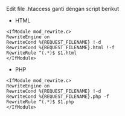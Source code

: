 Edit file .htaccess 
ganti dengan script berikut

* HTML
```
<IfModule mod_rewrite.c>
RewriteEngine on
RewriteCond %{REQUEST_FILENAME} !-d
RewriteCond %{REQUEST_FILENAME}.html !-f
RewriteRule ^(.*)$ $1.html
</IfModule>
```

* PHP
```
<IfModule mod_rewrite.c>
RewriteEngine on
RewriteCond %{REQUEST_FILENAME} !-d
RewriteCond %{REQUEST_FILENAME}.php -f
RewriteRule ^(.*)$ $1.php
</IfModule>
```
